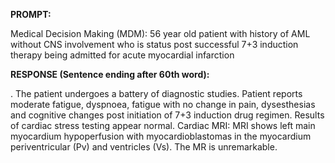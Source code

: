 **PROMPT:**

Medical Decision Making (MDM): 56 year old patient with history of AML without CNS involvement who is status post successful 7+3 induction therapy being admitted for acute myocardial infarction

**RESPONSE (Sentence ending after 60th word):**

. The patient undergoes a battery of diagnostic studies. Patient reports moderate fatigue, dyspnoea, fatigue with no change in pain, dysesthesias and cognitive changes post initiation of 7+3 induction drug regimen. Results of cardiac stress testing appear normal. Cardiac MRI: MRI shows left main myocardium hypoperfusion with myocardioblastomas in the myocardium periventricular (Pv) and ventricles (Vs). The MR is unremarkable. 